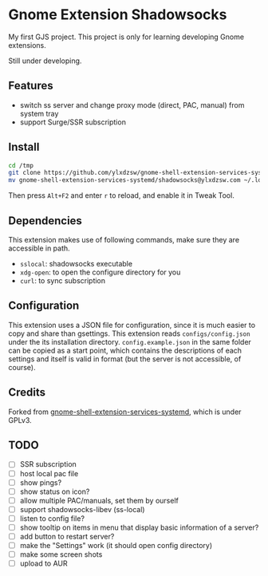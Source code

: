 Gnome Extension Shadowsocks
===========================

My first GJS project. This project is only for learning developing Gnome extensions.

Still under developing.

## Features

- switch ss server and change proxy mode (direct, PAC, manual) from system tray
- support Surge/SSR subscription

## Install

```sh
cd /tmp
git clone https://github.com/ylxdzsw/gnome-shell-extension-services-systemd 
mv gnome-shell-extension-services-systemd/shadowsocks@ylxdzsw.com ~/.local/share/gnome-shell/extensions
```

Then press `Alt+F2` and enter `r` to reload, and enable it in Tweak Tool.

## Dependencies

This extension makes use of following commands, make sure they are accessible in path.

- `sslocal`: shadowsocks executable
- `xdg-open`: to open the configure directory for you
- `curl`: to sync subscription

## Configuration

This extension uses a JSON file for configuration, since it is much easier to copy and share than gsettings. This
extension reads `configs/config.json` under the its installation directory. `config.example.json` in the same folder can
be copied as a start point, which contains the descriptions of each settings and itself is valid in format (but the
server is not accessible, of course).

## Credits

Forked from [gnome-shell-extension-services-systemd](https://github.com/petres/gnome-shell-extension-services-systemd),
which is under GPLv3.

## TODO

- [ ] SSR subscription
- [ ] host local pac file
- [ ] show pings?
- [ ] show status on icon?
- [ ] allow multiple PAC/manuals, set them by ourself
- [ ] support shadowsocks-libev (ss-local)
- [ ] listen to config file?
- [ ] show tooltip on items in menu that display basic information of a server?
- [ ] add button to restart server?
- [ ] make the "Settings" work (it should open config directory)
- [ ] make some screen shots
- [ ] upload to AUR
